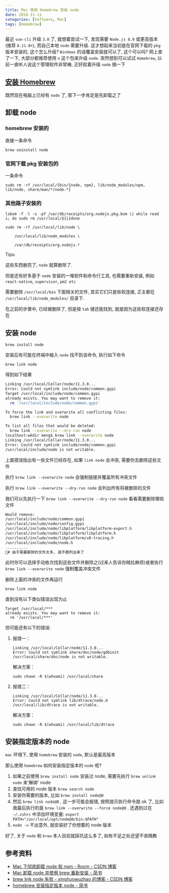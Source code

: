 ```yaml
---
title: Mac 使用 Homebrew 安装 node
date: 2018-11-13
categories: [Software, Mac]
tags: [Homebrew]
---
```


最近 `vue-cli` 升级 `3.0` 了, 就想着尝试一下, 发现需要 `Node.js 8.9` 或更高版本 (推荐 `8.11.0+`), 而自己本地 `node` 需要升级. 这才想起来当初是在官网下载的 `pkg` 版本安装的, 这个怎么升级? `Windows` 的话覆盖安装就可以了, 这个可以吗? 网上查了一下, 大部分都推荐使用 `n` 这个包来升级 `node`. 突然想到可以试试 `Homebrew`, 以前一直听人说这个管理软件非常棒, 正好趁着升级 `node` 搞一下

## [安装 Homebrew](https://love.tsz.now.sh//2018/10/27/mac-terminal-software-installation-tool-homebrew/)

既然现在电脑上已经有 `node` 了, 那下一步肯定是先卸载之了

## 卸载 node

### homebrew 安装的

直接一条命令

    brew uninstall node

### 官网下载 pkg 安装包的

一条命令

    sudo rm -rf /usr/local/{bin/{node, npm}, lib/node_modules/npm, lib/node, share/man/*/node.*}

### 其他路子安装的

```
lsbom -f -l -s -pf /var/db/receipts/org.nodejs.pkg.bom \| while read i; do sudo rm /usr/local/${i}done

sudo rm -rf /usr/local/lib/node \

    /usr/local/lib/node_modules \

    /var/db/receipts/org.nodejs.*
```

Tips:

这些东西删完了, `node` 就算删除了.

但是还有好多基于 `node` 安装的一堆软件和命令行工具, 也需要重新安装, 例如 `react-native`, `supervisor`, `pm2 etc`

需要删除 `/usr/local/bin` 下面相关的文件, 其实它们只是些软连接, 正主都在 `/usr/local/lib/node_modules/` 目录下.

在之前的步骤中, 已经被删除了, 但是按 `tab` 键还能找到, 就是因为这些软连接还存在

## 安装 node

    brew install node

安装后有可能在终端中输入 `node` 找不到该命令, 执行如下命令

    brew link node

得到如下结果

```zsh
Linking /usr/local/Cellar/node/11.3.0...
Error: Could not symlink include/node/common.gypi
Target /usr/local/include/node/common.gypi
already exists. You may want to remove it:
  rm '/usr/local/include/node/common.gypi'

To force the link and overwrite all conflicting files:
  brew link --overwrite node

To list all files that would be deleted:
  brew link --overwrite --dry-run node
localhost:wkdir meng$ brew link --overwrite node
Linking /usr/local/Cellar/node/11.3.0...
Error: Could not symlink include/node/common.gypi
/usr/local/include/node is not writable.
```

上面错误指出有一些文件已经存在, 如果 `link node` 会冲突, 需要你去删除这些文件

执行 `brew link --overwrite node` 会强制链接并覆盖所有冲突文件

执行 `brew link --overwrite --dry-run node` 会列出所有将被删除的文件

我们可以先执行一下 `brew link --overwrite --dry-run node` 看看需要删除哪些文件

```zsh
Would remove:
/usr/local/include/node/common.gypi
/usr/local/include/node/config.gypi
/usr/local/include/node/libplatform/libplatform-export.h
/usr/local/include/node/libplatform/libplatform.h
/usr/local/include/node/libplatform/v8-tracing.h
/usr/local/include/node/node.h
..........
# 由于需要删除的文件太多, 就不都列出来了
```

此时你可以选择手动依次找到这些文件并删除之(过来人告诉你贼拉麻烦)或者执行 `brew link --overwrite node` 强制覆盖冲突文件

删除上面的冲突的文件再运行

    brew link node

直到没有以下类似错误出现为止

```
Target /usr/local/***
already exists. You may want to remove it:
  rm '/usr/local/***'
```

但可能还有以下的错误:

1. 报错一：

    ```
    Linking /usr/local/Cellar/node/11.3.0... 
    Error: Could not symlink share/doc/node/gdbinit
    /usr/local/share/doc/node is not writable.
    ```

    解决方案：

    `sudo chown -R $(whoami) /usr/local/share`

2. 报错二：

    ```
    Linking /usr/local/Cellar/node/11.3.0... 
    Error: Could not symlink lib/dtrace/node.d
    /usr/local/lib/dtrace is not writable.
    ```

    解决方案：

    `sudo chown -R $(whoami) /usr/local/lib/dtrace`

## 安装指定版本的 node

`mac` 环境下, 使用 `homebrew` 安装的 `node`, 默认是最高版本

那么使用 `homebrew` 如何安装指定版本的 `node` 呢?

1. 如果之前使用 `brew install node` 安装过 node, 需要先执行 `brew unlink node` 来'解绑' node
2. 查找可用的 node 版本 `brew search node`
3. 安装你需要的版本, 比如 `brew install node@8`
4. 然后 `brew link node@8` , 这一步可能会报错, 按照提示执行命令就 ok 了, 比如我最后执行的是 `brew link --overwrite --force node@8` . 还遇到过在 `~/.zshrc` 中添加环境变量: `export PATH="/usr/local/opt/node@8/bin:$PATH"`
5. `node -v` 不出意外, 就安装好了你想要的 node 版本

好了, 关于 `node` 和 `brew` 本人目前就踩坑这么多了, 如有不足之处还望不吝赐教

## 参考资料

- [Mac 下彻底卸载 node 和 npm - Room - CSDN 博客](https://blog.csdn.net/shiquanqq/article/details/78032943)
- [Mac 卸载 node 并使用 brew 重新安装 - 简书](https://www.jianshu.com/p/78032a310ca6)
- [brew link node 失败 - xinghuowuzhao 的博客 - CSDN 博客](https://blog.csdn.net/xinghuowuzhao/article/details/77509327)
- [homebrew 安装指定版本 node - 简书](https://www.jianshu.com/p/c5c298486dbd)
